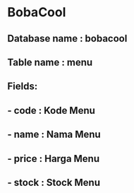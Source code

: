 # BobaCool

## Database name : bobacool
##  Table name  : menu
##    Fields:
##      - code  : Kode Menu
##      - name  : Nama Menu
##      - price : Harga Menu
##      - stock : Stock Menu
